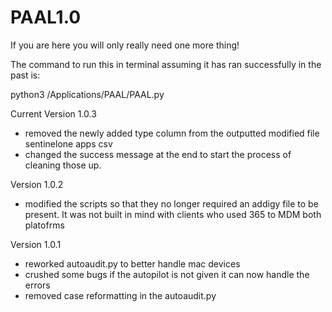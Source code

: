 # PAAL1.0

If you are here you will only really need one more thing!

The command to run this in terminal assuming it has ran successfully in the past is:

python3 /Applications/PAAL/PAAL.py


Current Version 1.0.3
- removed the newly added type column from the outputted modified file sentinelone apps csv
- changed the success message at the end to start the process of cleaning those up.

Version 1.0.2
- modified the scripts so that they no longer required an addigy file to be present. It was not built in mind with clients who used 365 to MDM both platofrms

Version 1.0.1
- reworked autoaudit.py to better handle mac devices
- crushed some bugs if the autopilot is not given it can now handle the errors
- removed case reformatting in the autoaudit.py
